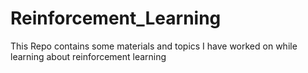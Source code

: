 # Reinforcement_Learning
This Repo contains some materials and topics I have worked on while learning about reinforcement learning
